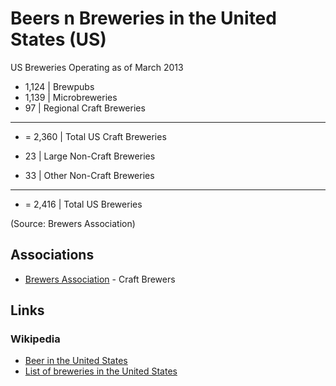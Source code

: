 # Beers n Breweries in the United States (US)

US Breweries Operating as of March 2013
- 1,124 | Brewpubs 
- 1,139 | Microbreweries 
-    97 | Regional Craft Breweries 
- -------------------------------
- = 2,360 | Total US Craft Breweries

-  23   | Large Non-Craft Breweries
-  33   | Other Non-Craft Breweries
- ----------------------------------
- = 2,416 | Total US Breweries

(Source: Brewers Association)

## Associations

- [Brewers Association](http://www.brewersassociation.org) - Craft Brewers

## Links

### Wikipedia

- [Beer in the United States](https://en.wikipedia.org/wiki/Beer_in_the_United_States)
- [List of breweries in the United States](https://en.wikipedia.org/wiki/List_of_US_breweries)

